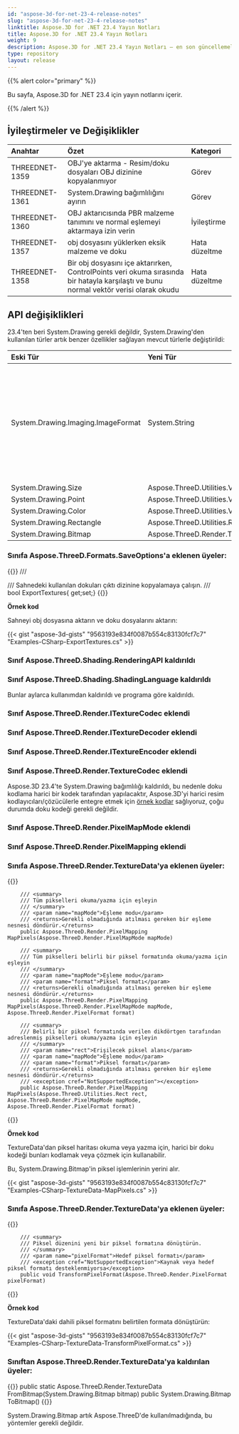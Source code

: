 ```yaml
---
id: "aspose-3d-for-net-23-4-release-notes"
slug: "aspose-3d-for-net-23-4-release-notes"
linktitle: Aspose.3D for .NET 23.4 Yayın Notları
title: Aspose.3D for .NET 23.4 Yayın Notları
weight: 9
description: Aspose.3D for .NET 23.4 Yayın Notları – en son güncellemeler ve düzeltmeler.
type: repository
layout: release
---
```


{{% alert color="primary" %}}

Bu sayfa, Aspose.3D for .NET 23.4 için yayın notlarını içerir.

{{% /alert %}}
## **İyileştirmeler ve Değişiklikler**

|**Anahtar**|**Özet**|**Kategori**|
| :- | :- | :- |
| THREEDNET-1359 | OBJ'ye aktarma - Resim/doku dosyaları OBJ dizinine kopyalanmıyor | Görev |
| THREEDNET-1361 | System.Drawing bağımlılığını ayırın | Görev |
| THREEDNET-1360 | OBJ aktarıcısında PBR malzeme tanımını ve normal eşlemeyi aktarmaya izin verin | İyileştirme |
| THREEDNET-1357 | obj dosyasını yüklerken eksik malzeme ve doku | Hata düzeltme |
| THREEDNET-1358 | Bir obj dosyasını içe aktarırken, ControlPoints veri okuma sırasında bir hatayla karşılaştı ve bunu normal vektör verisi olarak okudu | Hata düzeltme |


## API değişiklikleri ##


23.4'ten beri System.Drawing gerekli değildir, System.Drawing'den kullanılan türler artık benzer özellikler sağlayan mevcut türlerle değiştirildi:

| **Eski Tür** | **Yeni Tür**| **Açıklama** |
| :- | :- | :- |
| System.Drawing.Imaging.ImageFormat | System.String | Resim formatını temsil etmek için resim dosya uzantı adı kullanılır, desteklenen resim formatları doku kodeğine bağlıdır. |
| System.Drawing.Size | Aspose.ThreeD.Utilities.Vector2 |
| System.Drawing.Point | Aspose.ThreeD.Utilities.Vector2 |
| System.Drawing.Color | Aspose.ThreeD.Utilities.Vector3 |
| System.Drawing.Rectangle | Aspose.ThreeD.Utilities.Rect |
| System.Drawing.Bitmap | Aspose.ThreeD.Render.TextureData |



### Sınıfa **Aspose.ThreeD.Formats.SaveOptions**'a eklenen üyeler:

{{<highlight csharp>}}
    /// <summary>
    /// Sahnedeki kullanılan dokuları çıktı dizinine kopyalamaya çalışın. 
    /// </summary>
    bool ExportTextures{ get;set;}
{{</highlight>}}

**Örnek kod**

Sahneyi obj dosyasına aktarın ve doku dosyalarını aktarın:

{{< gist "aspose-3d-gists" "9563193e834f0087b554c83130fcf7c7" "Examples-CSharp-ExportTextures.cs" >}}

### Sınıf **Aspose.ThreeD.Shading.RenderingAPI** kaldırıldı
### Sınıf **Aspose.ThreeD.Shading.ShadingLanguage** kaldırıldı

Bunlar aylarca kullanımdan kaldırıldı ve programa göre kaldırıldı.

### Sınıf **Aspose.ThreeD.Render.ITextureCodec** eklendi
### Sınıf **Aspose.ThreeD.Render.ITextureDecoder** eklendi
### Sınıf **Aspose.ThreeD.Render.ITextureEncoder** eklendi
### Sınıf **Aspose.ThreeD.Render.TextureCodec** eklendi

Aspose.3D 23.4'te System.Drawing bağımlılığı kaldırıldı, bu nedenle doku kodlama harici bir kodek tarafından yapılacaktır, Aspose.3D'yi harici resim kodlayıcıları/çözücülerle entegre etmek için [örnek kodlar](https://docs.aspose.com/3d/net/working-with-textures/) sağlıyoruz, çoğu durumda doku kodeği gerekli değildir.


### Sınıf **Aspose.ThreeD.Render.PixelMapMode** eklendi
### Sınıf **Aspose.ThreeD.Render.PixelMapping** eklendi
### Sınıfa **Aspose.ThreeD.Render.TextureData**'ya eklenen üyeler:

{{<highlight csharp>}}

        /// <summary>
        /// Tüm pikselleri okuma/yazma için eşleyin
        /// </summary>
        /// <param name="mapMode">Eşleme modu</param>
        /// <returns>Gerekli olmadığında atılması gereken bir eşleme nesnesi döndürür.</returns>
        public Aspose.ThreeD.Render.PixelMapping MapPixels(Aspose.ThreeD.Render.PixelMapMode mapMode)

        /// <summary>
        /// Tüm pikselleri belirli bir piksel formatında okuma/yazma için eşleyin
        /// </summary>
        /// <param name="mapMode">Eşleme modu</param>
        /// <param name="format">Piksel formatı</param>
        /// <returns>Gerekli olmadığında atılması gereken bir eşleme nesnesi döndürür.</returns>
        public Aspose.ThreeD.Render.PixelMapping MapPixels(Aspose.ThreeD.Render.PixelMapMode mapMode, Aspose.ThreeD.Render.PixelFormat format)

        /// <summary>
        /// Belirli bir piksel formatında verilen dikdörtgen tarafından adreslenmiş pikselleri okuma/yazma için eşleyin
        /// </summary>
        /// <param name="rect">Erişilecek piksel alanı</param>
        /// <param name="mapMode">Eşleme modu</param>
        /// <param name="format">Piksel formatı</param>
        /// <returns>Gerekli olmadığında atılması gereken bir eşleme nesnesi döndürür.</returns>
        /// <exception cref="NotSupportedException"></exception>
        public Aspose.ThreeD.Render.PixelMapping MapPixels(Aspose.ThreeD.Utilities.Rect rect, Aspose.ThreeD.Render.PixelMapMode mapMode, Aspose.ThreeD.Render.PixelFormat format)


{{</highlight>}}

**Örnek kod**

TextureData'dan piksel haritası okuma veya yazma için, harici bir doku kodeği bunları kodlamak veya çözmek için kullanabilir.

Bu, System.Drawing.Bitmap'in piksel işlemlerinin yerini alır.

{{< gist "aspose-3d-gists" "9563193e834f0087b554c83130fcf7c7" "Examples-CSharp-TextureData-MapPixels.cs" >}}

### Sınıfa **Aspose.ThreeD.Render.TextureData**'ya eklenen üyeler:

{{<highlight csharp>}}

        /// <summary>
        /// Piksel düzenini yeni bir piksel formatına dönüştürün.
        /// </summary>
        /// <param name="pixelFormat">Hedef piksel formatı</param>
        /// <exception cref="NotSupportedException">Kaynak veya hedef piksel formatı desteklenmiyorsa</exception>
        public void TransformPixelFormat(Aspose.ThreeD.Render.PixelFormat pixelFormat)
{{</highlight>}}

**Örnek kod**

TextureData'daki dahili piksel formatını belirtilen formata dönüştürün:

{{< gist "aspose-3d-gists" "9563193e834f0087b554c83130fcf7c7" "Examples-CSharp-TextureData-TransformPixelFormat.cs" >}}

### Sınıftan **Aspose.ThreeD.Render.TextureData**'ya kaldırılan üyeler:

{{<highlight csharp>}}
        public static Aspose.ThreeD.Render.TextureData FromBitmap(System.Drawing.Bitmap bitmap)
        public System.Drawing.Bitmap ToBitmap()
{{</highlight>}}

System.Drawing.Bitmap artık Aspose.ThreeD'de kullanılmadığında, bu yöntemler gerekli değildir.